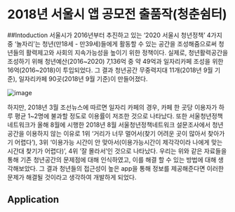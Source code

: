 2018년 서울시 앱 공모전 출품작(청춘쉼터)
=================

##Intoduction
서울시가 2016년부터 추진하고 있는 ‘2020 서울시 청년정책’ 4가지 중 ‘놀자리’는 청년(만18세 - 만39세)들에게 활동할 수 있는 공간을 조성해줌으로써 청년들의 활력제고와 사회의 지속가능성을 높이기 위한 정책이다. 
 실제로, 청년활력공간을 조성하기 위해 청년예산(2016~2020) 7,136억 중 약 49억과 일자리카페 조성을 위한 16억(2016~2018)이 투입되었다. 
 그 결과 청년공간 무중력지대 11개(2018년 9월 기준), 일자리카페 90곳(2018년 9월 기준)이 만들어졌다. 
 
 ![image](https://user-images.githubusercontent.com/19161231/46255227-94e65000-c4d5-11e8-9329-482a0478af1a.png)
 
  하지만,  2018년 3월 조선뉴스에 따르면 일자리 카페의 경우, 카페 한 곳당 이용자가 하루 평균 1~2명에 불과할 정도로 이용률이 저조한 것으로 나타났다. 또한 서울청년정책네트워크가 올해 8월에 시행한  2018년 8월 서울청년정책네트워크
설문조사에서 청년공간을 이용하지 않는 이유로 1위 ‘거리가 너무 멀어서(찾기 어려운 곳이 많아서 찾아가기 어렵다’), 3위 ‘이용가능 시간이 안 맞아서(이용가능시간이 제각각이라 나에게 맞는 시간대 찾기가 어렵다)’, 4위 ’잘 몰라서’인 것으로 나타났다. 우리는 위와 같은 자료들을 통해 기존 청년공간의 문제점에 대해 인식하였고, 이를 해결 할 수 있는 방법에 대해 생각해보았다. 그 결과 청년들의 접근성이 높은 app을 통해 정보를 제공해준다면 이러한 문제가 해결될 것이라고 생각하여 개발하게 되었다. 
## Application

